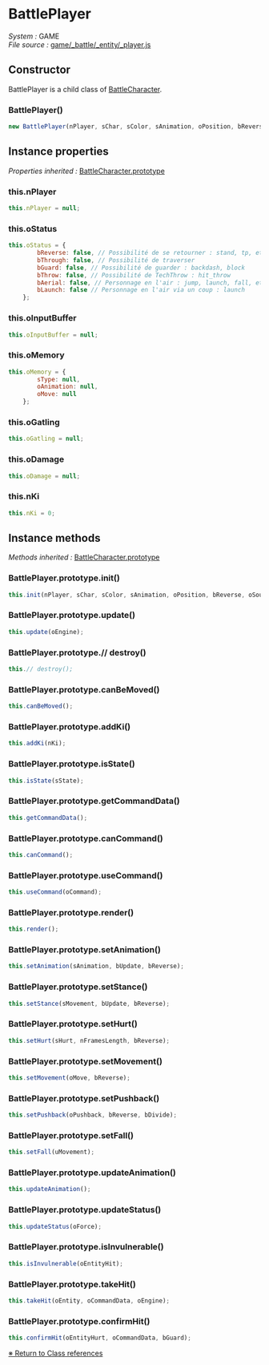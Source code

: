 # BattlePlayer


_System :_ GAME  
_File source :_ [game/_battle/_entity/_player.js](https://github.com/de-sign/DBZ-Versus/blob/master/src/assets/js/game/_battle/_entity/_player.js)

## Constructor

BattlePlayer is a child class of [BattleCharacter](BattleCharacter.md).
### BattlePlayer()

```javascript
new BattlePlayer(nPlayer, sChar, sColor, sAnimation, oPosition, bReverse, oSourceBuffer);
```


## Instance properties
_Properties inherited :_ [BattleCharacter.prototype](BattleCharacter.md#instance-properties)

### this.nPlayer

```javascript
this.nPlayer = null;
```

### this.oStatus

```javascript
this.oStatus = {
        bReverse: false, // Possibilité de se retourner : stand, tp, etc
        bThrough: false, // Possibilité de traverser
        bGuard: false, // Possibilité de guarder : backdash, block
        bThrow: false, // Possibilité de TechThrow : hit_throw
        bAerial: false, // Personnage en l'air : jump, launch, fall, etc
        bLaunch: false // Personnage en l'air via un coup : launch
    };
```

### this.oInputBuffer

```javascript
this.oInputBuffer = null;
```

### this.oMemory

```javascript
this.oMemory = {
        sType: null,
        oAnimation: null,
        oMove: null
    };
```

### this.oGatling

```javascript
this.oGatling = null;
```

### this.oDamage

```javascript
this.oDamage = null;
```

### this.nKi

```javascript
this.nKi = 0;
```


## Instance methods
_Methods inherited :_ [BattleCharacter.prototype](BattleCharacter.md#instance-methods) 

### BattlePlayer.prototype.init()

```javascript
this.init(nPlayer, sChar, sColor, sAnimation, oPosition, bReverse, oSourceBuffer);
```

### BattlePlayer.prototype.update()

```javascript
this.update(oEngine);
```

### BattlePlayer.prototype.// destroy()

```javascript
this.// destroy();
```

### BattlePlayer.prototype.canBeMoved()

```javascript
this.canBeMoved();
```

### BattlePlayer.prototype.addKi()

```javascript
this.addKi(nKi);
```

### BattlePlayer.prototype.isState()

```javascript
this.isState(sState);
```

### BattlePlayer.prototype.getCommandData()

```javascript
this.getCommandData();
```

### BattlePlayer.prototype.canCommand()

```javascript
this.canCommand();
```

### BattlePlayer.prototype.useCommand()

```javascript
this.useCommand(oCommand);
```

### BattlePlayer.prototype.render()

```javascript
this.render();
```

### BattlePlayer.prototype.setAnimation()

```javascript
this.setAnimation(sAnimation, bUpdate, bReverse);
```

### BattlePlayer.prototype.setStance()

```javascript
this.setStance(sMovement, bUpdate, bReverse);
```

### BattlePlayer.prototype.setHurt()

```javascript
this.setHurt(sHurt, nFramesLength, bReverse);
```

### BattlePlayer.prototype.setMovement()

```javascript
this.setMovement(oMove, bReverse);
```

### BattlePlayer.prototype.setPushback()

```javascript
this.setPushback(oPushback, bReverse, bDivide);
```

### BattlePlayer.prototype.setFall()

```javascript
this.setFall(uMovement);
```

### BattlePlayer.prototype.updateAnimation()

```javascript
this.updateAnimation();
```

### BattlePlayer.prototype.updateStatus()

```javascript
this.updateStatus(oForce);
```

### BattlePlayer.prototype.isInvulnerable()

```javascript
this.isInvulnerable(oEntityHit);
```

### BattlePlayer.prototype.takeHit()

```javascript
this.takeHit(oEntity, oCommandData, oEngine);
```

### BattlePlayer.prototype.confirmHit()

```javascript
this.confirmHit(oEntityHurt, oCommandData, bGuard);
```


<link rel="stylesheet" href="../_doc.css" />

[&#8251; Return to Class references](References.md)